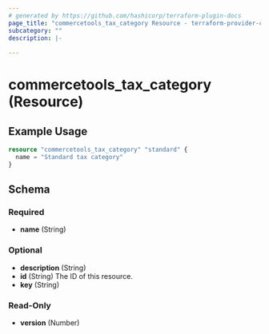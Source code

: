 ```yaml
---
# generated by https://github.com/hashicorp/terraform-plugin-docs
page_title: "commercetools_tax_category Resource - terraform-provider-commercetools"
subcategory: ""
description: |-
  
---
```


# commercetools_tax_category (Resource)



## Example Usage

```terraform
resource "commercetools_tax_category" "standard" {
  name = "Standard tax category"
}
```

<!-- schema generated by tfplugindocs -->
## Schema

### Required

- **name** (String)

### Optional

- **description** (String)
- **id** (String) The ID of this resource.
- **key** (String)

### Read-Only

- **version** (Number)


